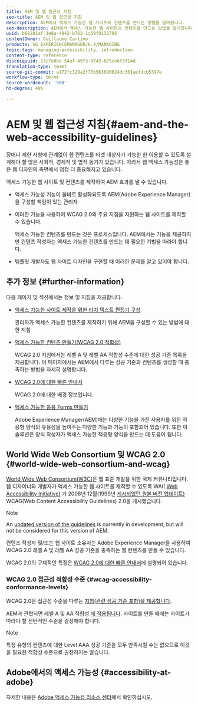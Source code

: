 ```yaml
---
title: AEM 및 웹 접근성 지침
seo-title: AEM 및 웹 접근성 지침
description: AEM에서 액세스 가능한 웹 사이트와 컨텐츠를 만드는 방법을 알아봅니다.
seo-description: AEM에서 액세스 가능한 웹 사이트와 컨텐츠를 만드는 방법을 알아봅니다.
uuid: b68281af-3e8a-4842-b762-1c59f9132795
contentOwner: Guillaume Carlino
products: SG_EXPERIENCEMANAGER/6.4/MANAGING
topic-tags: managing-accessibility, introduction
content-type: reference
discoiquuid: 13c7e0bd-54af-49f3-9743-075ce6f3314d
translation-type: tm+mt
source-git-commit: a172fc329a2f73b563690624dc361aefdcb5397e
workflow-type: tm+mt
source-wordcount: '500'
ht-degree: 48%

---
```



# AEM 및 웹 접근성 지침{#aem-and-the-web-accessibility-guidelines}

장애나 제한 사항에 관계없이 웹 컨텐츠를 타겟 대상자가 가능한 한 이용할 수 있도록 설계해야 할 많은 사회적, 경제적 및 법적 동기가 있습니다. 따라서 웹 액세스 가능성은 좋은 웹 디자인의 측면에서 점점 더 중요해지고 있습니다.

액세스 가능한 웹 사이트 및 컨텐츠를 제작하여 AEM 효과를 낼 수 있습니다.

* 액세스 가능성 기능이 올바로 활성화되도록 AEM(Adobe Experience Manager)을 구성할 책임이 있는 관리자
* 이러한 기능을 사용하여 WCAG 2.0의 주요 지침을 지원하는 웹 사이트를 제작할 수 있습니다.

   액세스 가능한 컨텐츠를 만드는 것은 프로세스입니다. AEM에서는 기능을 제공하지만 컨텐츠 작성자는 액세스 가능한 컨텐츠를 만드는 데 필요한 기법을 따라야 합니다.

* 템플릿 개발자도 웹 사이트 디자인을 구현할 때 이러한 문제를 알고 있어야 합니다.

## 추가 정보 {#further-information}

다음 페이지 및 섹션에서는 정보 및 지침을 제공합니다.

* [액세스 가능한 사이트 제작을 위한 리치 텍스트 편집기 구성](/help/sites-administering/rte-accessible-content.md)

   관리자가 액세스 가능한 컨텐츠를 제작하기 위해 AEM을 구성할 수 있는 방법에 대한 지침

* [액세스 가능한 컨텐츠 만들기(WCAG 2.0 적합성)](/help/sites-authoring/creating-accessible-content.md)

   WCAG 2.0 지침에서는 레벨 A 및 레벨 AA 적합성 수준에 대한 성공 기준 목록을 제공합니다. 이 페이지에서는 AEM에서 다루는 성공 기준과 컨텐츠를 생성할 때 충족하는 방법을 자세히 설명합니다.

* [WCAG 2.0에 대한 빠른 안내서](/help/managing/qg-wcag.md)

   WCAG 2.0에 대한 배경 정보입니다.

* [액세스 가능한 응용 Forms 만들기](/help/forms/using/creating-accessible-adaptive-forms.md)

   Adobe Experience Manager(AEM)에는 다양한 기능을 가진 사용자를 위한 적응형 양식의 유용성을 높여주는 다양한 기능과 기능이 포함되어 있습니다. 또한 이 솔루션은 양식 작성자가 액세스 가능한 적응형 양식을 만드는 데 도움이 됩니다.

## World Wide Web Consortium 및 WCAG 2.0 {#world-wide-web-consortium-and-wcag}

[World Wide Web Consortium(W3C)](https://www.w3.org/)은 웹 표준 개발을 위한 국제 커뮤니티입니다. 웹 디자이너와 개발자가 액세스 가능한 웹 사이트를 제작할 수 있도록 WAI( [Web Accessibility Initiative)](https://www.w3.org/WAI/) 가 2008년 12월(1999년 [게시되었던 원본 버전 업데이트)](https://www.w3.org/TR/WCAG20/) WCAG(Web Content Accessibility Guidelines) 2.0을 게시했습니다.

>[!NOTE]
>
>An [updated version of the guidelines](https://www.w3.org/TR/WCAG21/) is currently in development, but will not be considered for this version of AEM.

컨텐츠 작성자 및/또는 웹 사이트 소유자는 Adobe Experience Manager을 사용하여 WCAG 2.0 레벨 A 및 레벨 AA 성공 기준을 충족하는 웹 컨텐츠를 만들 수 있습니다.

WCAG 2.0의 구체적인 특징은 [WCAG 2.0에 대한 빠른 안내서](/help/managing/qg-wcag.md)에 설명되어 있습니다.

### WCAG 2.0 접근성 적합성 수준 {#wcag-accessibility-conformance-levels}

WCAG 2.0은 접근성 수준을 다루는 [지침(관련 성공 기준 포함)을 제공합니다](https://www.w3.org/TR/UNDERSTANDING-WCAG20/conformance.html).

AEM과 관련되면 레벨 A 및 AA 적합성 [에 적용됩니다](/help/sites-authoring/creating-accessible-content.md). 사이트를 만들 때에는 사이트가 따라야 할 전반적인 수준을 결정해야 합니다.

>[!NOTE]
>
>특정 유형의 컨텐츠에 대한 Level AAA 성공 기준을 모두 만족시킬 수는 없으므로 이것을 필요한 적합성 수준으로 권장하지는 않습니다.

## Adobe에서의 액세스 가능성 {#accessibility-at-adobe}

자세한 내용은 [Adobe 액세스 가능성 리소스 센터](https://www.adobe.com/accessibility/)에서 확인하십시오.
